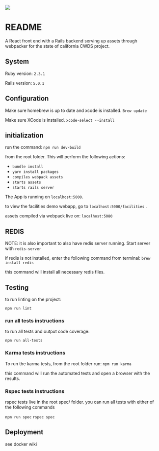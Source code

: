 <a href="http://codeclimate.com/github/ca-cwds/CALS"><img src="http://codeclimate.com/github/ca-cwds/CALS/badges/gpa.svg" /></a>

# README

A React front end with a Rails backend serving up assets through webpacker for the state of california CWDS project.

## System
Ruby version: `2.3.1`

Rails version: `5.0.1`

## Configuration
Make sure homebrew is up to date and xcode is installed.
`Brew update`

Make sure XCode is installed.
`xcode-select --install`

## initialization

run the command:
`npm run dev-build`

from the root folder. This will perform the following actions:
 - `bundle install`
 - `yarn install packages`
 - `compiles webpack assets`
 - `starts assets`
 - `starts rails server`

The App is running on
`localhost:5000`.

to view the facilities demo webapp, go to
`localhost:5000/facilities` .

assets compiled via webpack live on:
`localhost:5080`

## REDIS
NOTE: it is also important to also have redis server running. Start server with 
`redis-server`

if redis is not installed, enter the following command from terminal:
`brew install redis `

this command will install all necessary redis files. 


## Testing

to run linting on the project:

`npm run lint`

### run all tests instructions
to run all tests and output code coverage:

`npm run all-tests`

### Karma tests instructions
To run the karma tests, from the root folder run:
`npm run karma`

this command will run the automated tests and open a browser with the results.

### Rspec tests instructions
 rspec tests live in the root spec/ folder. you can run all tests with either of the following commands

 `npm run spec`
 `rspec spec`


## Deployment
see docker wiki
